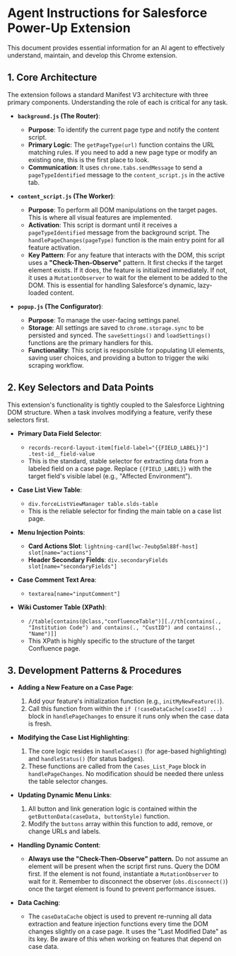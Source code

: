 # Agent Instructions for Salesforce Power-Up Extension

This document provides essential information for an AI agent to effectively understand, maintain, and develop this Chrome extension.

## 1. Core Architecture

The extension follows a standard Manifest V3 architecture with three primary components. Understanding the role of each is critical for any task.

- **`background.js` (The Router)**:
  - **Purpose**: To identify the current page type and notify the content script.
  - **Primary Logic**: The `getPageType(url)` function contains the URL matching rules. If you need to add a new page type or modify an existing one, this is the first place to look.
  - **Communication**: It uses `chrome.tabs.sendMessage` to send a `pageTypeIdentified` message to the `content_script.js` in the active tab.

- **`content_script.js` (The Worker)**:
  - **Purpose**: To perform all DOM manipulations on the target pages. This is where all visual features are implemented.
  - **Activation**: This script is dormant until it receives a `pageTypeIdentified` message from the background script. The `handlePageChanges(pageType)` function is the main entry point for all feature activation.
  - **Key Pattern**: For any feature that interacts with the DOM, this script uses a **"Check-Then-Observe"** pattern. It first checks if the target element exists. If it does, the feature is initialized immediately. If not, it uses a `MutationObserver` to wait for the element to be added to the DOM. This is essential for handling Salesforce's dynamic, lazy-loaded content.

- **`popup.js` (The Configurator)**:
  - **Purpose**: To manage the user-facing settings panel.
  - **Storage**: All settings are saved to `chrome.storage.sync` to be persisted and synced. The `saveSettings()` and `loadSettings()` functions are the primary handlers for this.
  - **Functionality**: This script is responsible for populating UI elements, saving user choices, and providing a button to trigger the wiki scraping workflow.

## 2. Key Selectors and Data Points

This extension's functionality is tightly coupled to the Salesforce Lightning DOM structure. When a task involves modifying a feature, verify these selectors first.

- **Primary Data Field Selector**:
  - `records-record-layout-item[field-label="{{FIELD_LABEL}}"] .test-id__field-value`
  - This is the standard, stable selector for extracting data from a labeled field on a case page. Replace `{{FIELD_LABEL}}` with the target field's visible label (e.g., "Affected Environment").

- **Case List View Table**:
  - `div.forceListViewManager table.slds-table`
  - This is the reliable selector for finding the main table on a case list page.

- **Menu Injection Points**:
  - **Card Actions Slot**: `lightning-card[lwc-7eubp5ml88f-host] slot[name="actions"]`
  - **Header Secondary Fields**: `div.secondaryFields slot[name="secondaryFields"]`

- **Case Comment Text Area**:
  - `textarea[name="inputComment"]`

- **Wiki Customer Table (XPath)**:
  - `//table[contains(@class,"confluenceTable")][.//th[contains(., "Institution Code") and contains(., "CustID") and contains(., "Name")]]`
  - This XPath is highly specific to the structure of the target Confluence page.

## 3. Development Patterns & Procedures

- **Adding a New Feature on a Case Page**:
  1.  Add your feature's initialization function (e.g., `initMyNewFeature()`).
  2.  Call this function from within the `if (!caseDataCache[caseId] ...)` block in `handlePageChanges` to ensure it runs only when the case data is fresh.

- **Modifying the Case List Highlighting**:
  1.  The core logic resides in `handleCases()` (for age-based highlighting) and `handleStatus()` (for status badges).
  2.  These functions are called from the `Cases_List_Page` block in `handlePageChanges`. No modification should be needed there unless the table selector changes.

- **Updating Dynamic Menu Links**:
  1.  All button and link generation logic is contained within the `getButtonData(caseData, buttonStyle)` function.
  2.  Modify the `buttons` array within this function to add, remove, or change URLs and labels.

- **Handling Dynamic Content**:
  - **Always use the "Check-Then-Observe" pattern.** Do not assume an element will be present when the script first runs. Query the DOM first. If the element is not found, instantiate a `MutationObserver` to wait for it. Remember to disconnect the observer (`obs.disconnect()`) once the target element is found to prevent performance issues.

- **Data Caching**:
  - The `caseDataCache` object is used to prevent re-running all data extraction and feature injection functions every time the DOM changes slightly on a case page. It uses the "Last Modified Date" as its key. Be aware of this when working on features that depend on case data.